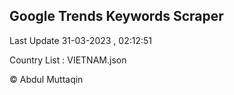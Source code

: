 

## Google Trends Keywords Scraper 
 
Last Update 31-03-2023 , 02:12:51

Country List :
VIETNAM.json



© Abdul Muttaqin 
